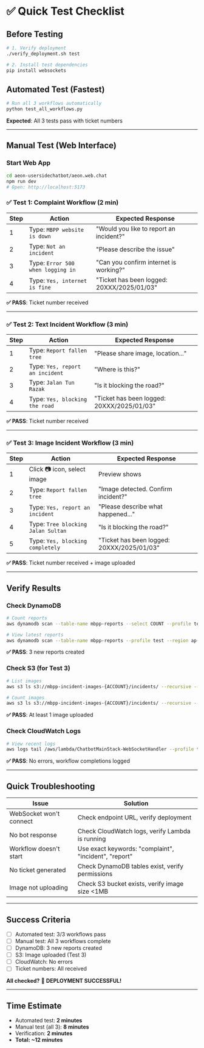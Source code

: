 # ✅ Quick Test Checklist

## Before Testing

```bash
# 1. Verify deployment
./verify_deployment.sh test

# 2. Install test dependencies
pip install websockets
```

## Automated Test (Fastest)

```bash
# Run all 3 workflows automatically
python test_all_workflows.py
```

**Expected**: All 3 tests pass with ticket numbers

---

## Manual Test (Web Interface)

### Start Web App
```bash
cd aeon-usersidechatbot/aeon.web.chat
npm run dev
# Open: http://localhost:5173
```

### ✅ Test 1: Complaint Workflow (2 min)

| Step | Action | Expected Response |
|------|--------|-------------------|
| 1 | Type: `MBPP website is down` | "Would you like to report an incident?" |
| 2 | Type: `Not an incident` | "Please describe the issue" |
| 3 | Type: `Error 500 when logging in` | "Can you confirm internet is working?" |
| 4 | Type: `Yes, internet is fine` | "Ticket has been logged: 20XXX/2025/01/03" |

**✅ PASS**: Ticket number received

---

### ✅ Test 2: Text Incident Workflow (3 min)

| Step | Action | Expected Response |
|------|--------|-------------------|
| 1 | Type: `Report fallen tree` | "Please share image, location..." |
| 2 | Type: `Yes, report an incident` | "Where is this?" |
| 3 | Type: `Jalan Tun Razak` | "Is it blocking the road?" |
| 4 | Type: `Yes, blocking the road` | "Ticket has been logged: 20XXX/2025/01/03" |

**✅ PASS**: Ticket number received

---

### ✅ Test 3: Image Incident Workflow (3 min)

| Step | Action | Expected Response |
|------|--------|-------------------|
| 1 | Click 📷 icon, select image | Preview shows |
| 2 | Type: `Report fallen tree` | "Image detected. Confirm incident?" |
| 3 | Type: `Yes, report an incident` | "Please describe what happened..." |
| 4 | Type: `Tree blocking Jalan Sultan` | "Is it blocking the road?" |
| 5 | Type: `Yes, blocking completely` | "Ticket has been logged: 20XXX/2025/01/03" |

**✅ PASS**: Ticket number received + image uploaded

---

## Verify Results

### Check DynamoDB
```bash
# Count reports
aws dynamodb scan --table-name mbpp-reports --select COUNT --profile test --region ap-southeast-1

# View latest reports
aws dynamodb scan --table-name mbpp-reports --profile test --region ap-southeast-1 | jq '.Items[-3:]'
```

**✅ PASS**: 3 new reports created

### Check S3 (for Test 3)
```bash
# List images
aws s3 ls s3://mbpp-incident-images-{ACCOUNT}/incidents/ --recursive --profile test

# Count images
aws s3 ls s3://mbpp-incident-images-{ACCOUNT}/incidents/ --recursive --profile test | wc -l
```

**✅ PASS**: At least 1 image uploaded

### Check CloudWatch Logs
```bash
# View recent logs
aws logs tail /aws/lambda/ChatbotMainStack-WebSocketHandler --profile test --region ap-southeast-1 --since 5m
```

**✅ PASS**: No errors, workflow completions logged

---

## Quick Troubleshooting

| Issue | Solution |
|-------|----------|
| WebSocket won't connect | Check endpoint URL, verify deployment |
| No bot response | Check CloudWatch logs, verify Lambda is running |
| Workflow doesn't start | Use exact keywords: "complaint", "incident", "report" |
| No ticket generated | Check DynamoDB tables exist, verify permissions |
| Image not uploading | Check S3 bucket exists, verify image size <1MB |

---

## Success Criteria

- [ ] Automated test: 3/3 workflows pass
- [ ] Manual test: All 3 workflows complete
- [ ] DynamoDB: 3 new reports created
- [ ] S3: Image uploaded (Test 3)
- [ ] CloudWatch: No errors
- [ ] Ticket numbers: All received

**All checked?** 🎉 **DEPLOYMENT SUCCESSFUL!**

---

## Time Estimate

- Automated test: **2 minutes**
- Manual test (all 3): **8 minutes**
- Verification: **2 minutes**
- **Total: ~12 minutes**
